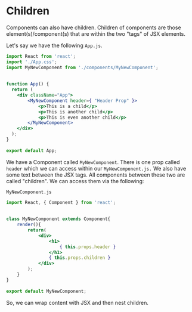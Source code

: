# Children

Components can also have children. Children of components are those element(s)/component(s) that are within the two "tags" of JSX elements.

Let's say we have the following ```App.js```.

```jsx
import React from 'react';
import './App.css';
import MyNewComponent from './components/MyNewComponent';
    
    
function App() {
  return (
    <div className="App">
        <MyNewComponent header={ "Header Prop" }>
            <p>This is a child</p>
            <p>This is another child</p>
            <p>This is even another child</p>
        </MyNewComponent>  
    </div>
  );
}
    
export default App;

```

We have a Component called ```MyNewComponent```. There is one prop called ```header``` which we can access within our ```MyNewComponent.js.``` We also have some text between the JSX tags. All components between these two are called "children". We can access them via the following:

```MyNewComponent.js```

```jsx
import React, { Component } from 'react';
    
    
class MyNewComponent extends Component{
    render(){
        return(
            <div>
                <h1>
                    { this.props.header }
                </h1>
                { this.props.children }
            </div>
        );
    }
}
    
export default MyNewComponent;

```

So, we can wrap content with JSX and then nest children.